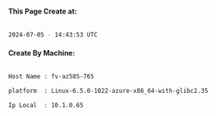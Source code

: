 
   
#### This Page Create at:

```bash

2024-07-05 - 14:43:53 UTC

```

#### Create By Machine:

```bash

Host Name : fv-az585-765

platform  : Linux-6.5.0-1022-azure-x86_64-with-glibc2.35

Ip Local  : 10.1.0.65

```

